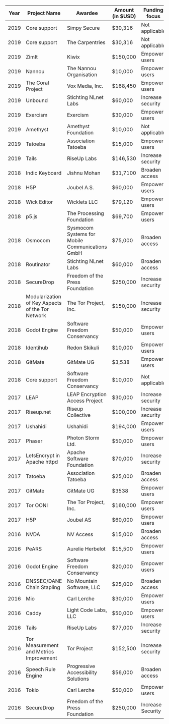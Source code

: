 |Year| Project Name  | Awardee  |  Amount (in $USD) |  Funding focus | Project website  |
|---|---|---|---|---|---|
|2019|Core support|Simpy Secure|$30,316|Not applicable|https://simplysecure.org/|
|2019|Core support|The Carpentries|$30,316|Not applicable|https://carpentries.org/|
|2019|ZimIt|Kiwix|$150,000|Empower users|https://www.kiwix.org|
|2019| Nannou | The Nannou Organisation | $10,000 | Empower users | https://nannou.cc/ |
|2019| The Coral Project  | Vox Media, Inc.  | $168,450  | Empower users  |  https://coral.voxmedia.com |
|2019| Unbound | Stichting NLnet Labs  | $60,000 | Increase security | https://nlnetlabs.nl/projects/unbound/about/ |
|2019| Exercism | Exercism | $30,000 | Empower users | https://exercism.io/ |
|2019| Amethyst |  Amethyst Foundation | $10,000 | Not applicable | https://www.amethyst.rs/ |
|2019| Tatoeba | Association Tatoeba | $15,000 | Empower users | https://tatoeba.org |
|2019| Tails | RiseUp Labs | $146,530 | Increase security | https://tails.boum.org/ |
|2018| Indic Keyboard | Jishnu Mohan | $31,7100 | Broaden access | https://indic.app/ |
|2018| H5P | Joubel A.S. | $60,000 | Empower users | https://H5P.org |
|2018| Wick Editor | Wicklets LLC | $79,120 | Empower users | www.wickeditor.com |
|2018| p5.js | The Processing Foundation  | $69,700 | Empower users | https://p5js.org/ |
|2018| Osmocom | Sysmocom Systems for Mobile Communications GmbH | $75,000 | Broaden access | https://osmocom.org/projects/cellular-infrastructure |
|2018| Routinator| Stichting NLnet Labs | $60,000 | Broaden access | https://nlnetlabs.nl/projects/rpki/routinator/ |
|2018| SecureDrop | Freedom of the Press Foundation | $250,000 | Increase security | https://securedrop.org |
|2018| Modularization of Key Aspects of the Tor Network| The Tor Project, Inc.| $150,000 | Increase security | https://torproject.org|
|2018| Godot Engine | Software Freedom Conservancy | $50,000 | Empower users | https://godotengine.org |
|2018| Identihub | Redon Skikuli | $10,000 | Empower users | https://identihub.co |
|2018| GitMate | GitMate UG | $3,538 | Empower users | https://docs.gitmate.io/ |
|2018| Core support | Software Freedom Conservancy | $10,000 |Not applicable| https://sfconservancy.org/ |
|2017|LEAP|LEAP Encryption Access Project|$30,000|Increase security|https://leap.se/en|
|2017|Riseup.net|Riseup Collective|$100,000|Increase security|https://riseup.net/|
|2017|Ushahidi|Ushahidi|$194,000|Empower users|https://www.ushahidi.com/|
|2017|Phaser|Photon Storm Ltd.|$50,000|Empower users|http://phaser.io|
|2017|LetsEncrypt in Apache httpd|Apache Software Foundation|$70,000|Increase security|https://httpd.apache.org|
|2017|Tatoeba|Association Tatoeba|$25,000|Broaden access|https://tatoeba.org|
|2017|GitMate|GitMate UG|$3538|Empower users|https://gitmate.io|
|2017| Tor OONI | The Tor Project, Inc. | $160,000 | Empower users | https://ooni.torproject.org/ |
|2017|H5P|Joubel AS|$60,000|Empower users|https://h5p.org/|
|2016|NVDA|NV Access|$15,000|Broaden access|http://www.nvaccess.org/|
|2016|PeARS|Aurelie Herbelot|$15,500|Empower users|http://pearsearch.org/|
|2016|Godot Engine|Software Freedom Conservancy|$20,000|Empower users|https://godotengine.org/|
|2016|DNSSEC/DANE Chain Stapling|No Mountain Software, LLC|$25,000|Broaden access|https://www.getdnsapi.net/|
|2016|Mio|Carl Lerche|$30,000|Empower users|https://github.com/tokio-rs/mio|
|2016|Caddy|Light Code Labs, LLC|$50,000|Empower users|https://caddyserver.com|
|2016|Tails|RiseUp Labs|$77,000|Increase security|https://tails.boum.org/|
|2016|Tor Measurement and Metrics Improvement|Tor Project|$152,500|Increase security|https://www.torproject.org|
|2016|Speech Rule Engine|Progressive Accessibility Solutions|$56,000|Broaden access|https://speechruleengine.org/|
|2016|Tokio|Carl Lerche|$50,000|Empower users|https://tokio.rs/|
|2016|SecureDrop|Freedom of the Press Foundation|$250,000|Increase Security|https://securedrop.org|

